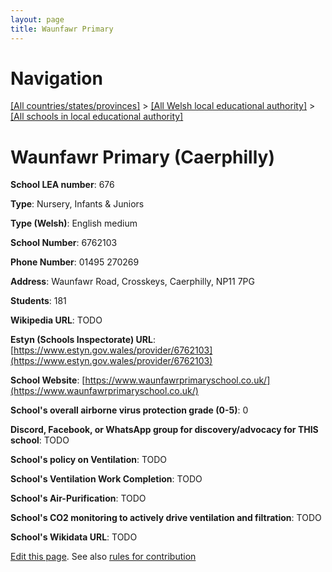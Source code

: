 ```yaml
---
layout: page
title: Waunfawr Primary
---
```

# Navigation

[[All countries/states/provinces]](../../..) > [[All Welsh local educational authority]](../..) > [[All schools in local educational authority]](..)

# Waunfawr Primary (Caerphilly)

**School LEA number**: 676

**Type**: Nursery, Infants & Juniors

**Type (Welsh)**: English medium

**School Number**: 6762103

**Phone Number**: 01495 270269

**Address**: Waunfawr Road, Crosskeys, Caerphilly, NP11 7PG

**Students**: 181

**Wikipedia URL**: TODO

**Estyn (Schools Inspectorate) URL**: [https://www.estyn.gov.wales/provider/6762103](https://www.estyn.gov.wales/provider/6762103)

**School Website**: [https://www.waunfawrprimaryschool.co.uk/](https://www.waunfawrprimaryschool.co.uk/)

**School's overall airborne virus protection grade (0-5)**: 0

**Discord, Facebook, or WhatsApp group for discovery/advocacy for THIS school**: TODO

**School's policy on Ventilation**: TODO

**School's Ventilation Work Completion**: TODO

**School's Air-Purification**: TODO

**School's CO2 monitoring to actively drive ventilation and filtration**: TODO

**School's Wikidata URL**: TODO




[Edit this page](https://github.com/VentilationProject/Wales/edit/prif/./Caerphilly/Waunfawr_Primary.md). See also [rules for contribution](../../../contribution-rules/)